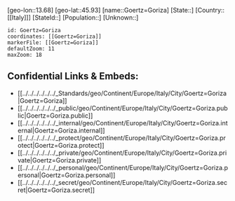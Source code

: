 ﻿---
location: [45.93,13.68]
mapzoom: [7,12] 
mapmarker: city 
type: City
tags:
- geo/City


SpocWebEntityId: 30673
isDeleted: false
confidential: public

---
[geo-lon::13.68]
[geo-lat::45.93]
[name::Goertz=Goriza]
[State::]
[Country::[[Italy]]]
[StateId::]
[Population::]
[Unknown::]


```leaflet
id: Goertz=Goriza
coordinates: [[Goertz=Goriza]]
markerFile: [[Goertz=Goriza]]
defaultZoom: 11 
maxZoom: 18
```


## Confidential Links & Embeds: 
- [[../../../../../../_Standards/geo/Continent/Europe/Italy/City/Goertz=Goriza|Goertz=Goriza]] 
- [[../../../../../../_public/geo/Continent/Europe/Italy/City/Goertz=Goriza.public|Goertz=Goriza.public]] 
- [[../../../../../../_internal/geo/Continent/Europe/Italy/City/Goertz=Goriza.internal|Goertz=Goriza.internal]] 
- [[../../../../../../_protect/geo/Continent/Europe/Italy/City/Goertz=Goriza.protect|Goertz=Goriza.protect]] 
- [[../../../../../../_private/geo/Continent/Europe/Italy/City/Goertz=Goriza.private|Goertz=Goriza.private]] 
- [[../../../../../../_personal/geo/Continent/Europe/Italy/City/Goertz=Goriza.personal|Goertz=Goriza.personal]] 
- [[../../../../../../_secret/geo/Continent/Europe/Italy/City/Goertz=Goriza.secret|Goertz=Goriza.secret]] 
